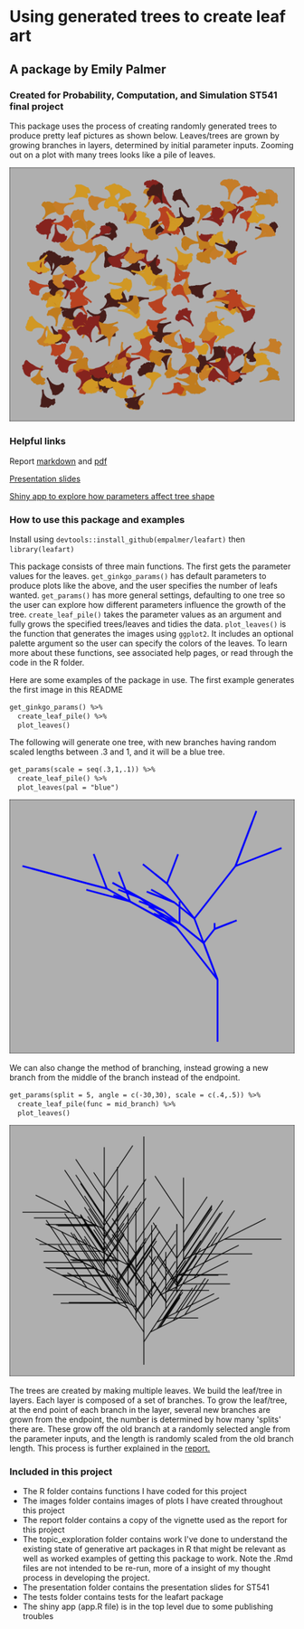 # Using generated trees to create leaf art
## A package by Emily Palmer
### Created for Probability, Computation, and Simulation ST541 final project

This package uses the process of creating randomly generated trees to produce pretty leaf pictures as shown below. Leaves/trees are grown by growing branches in layers, determined by initial parameter inputs.  Zooming out on a plot with many trees looks like a pile of leaves.

![Ginkgo plot](/images/final_ginkgo_plot.png)

### Helpful links 

Report [markdown](/report/report.md) and [pdf](/report/report.pdf)

[Presentation slides](/presentation/presentation_slides.pdf)

[Shiny app to explore how parameters affect tree shape](https://emilypalmer.shinyapps.io/empalmer-project-leafart/)



### How to use this package and examples 

Install using `devtools::install_github(empalmer/leafart)` then `library(leafart)`

This package consists of three main functions. The first gets the parameter values for the leaves. `get_ginkgo_params()` has default parameters to produce plots like the above, and the user specifies the number of leafs wanted. `get_params()` has more general settings, defaulting to one tree so the user can explore how different parameters influence the growth of the tree. `create_leaf_pile()` takes the parameter values as an argument and fully grows the specified trees/leaves and tidies the data. `plot_leaves()` is the function that generates the images using `ggplot2`. It includes an optional palette argument so the user can specify the colors of the leaves. To learn more about these functions, see associated help pages, or read through the code in the R folder.

Here are some examples of the package in use. The first example generates the first image in this README 

```
get_ginkgo_params() %>% 
  create_leaf_pile() %>% 
  plot_leaves()
```

The following will generate one tree, with new branches having random scaled lengths between .3 and 1, and it will be a blue tree.

```
get_params(scale = seq(.3,1,.1)) %>% 
  create_leaf_pile() %>% 
  plot_leaves(pal = "blue")
```

![](/images/blue_tree.png)

We can also change the method of branching, instead growing a new branch from the middle of the branch instead of the endpoint.

```
get_params(split = 5, angle = c(-30,30), scale = c(.4,.5)) %>%
  create_leaf_pile(func = mid_branch) %>% 
  plot_leaves()
```


![](/images/midbranch.png)

The trees are created by making multiple leaves. We build the leaf/tree in layers. Each layer is composed of a set of branches. To grow the leaf/tree, at the end point of each branch in the layer, several new branches are grown from the endpoint, the number is determined by how many 'splits' there are. These grow off the old branch at a randomly selected angle from the parameter inputs, and the length is randomly scaled from the old branch length. 
This process is further explained in the [report.](/report/report.pdf)

### Included in this project

- The R folder contains functions I have coded for this project
- The images folder contains images of plots I have created throughout this project
- The report folder contains a copy of the vignette used as the report for this project
- The topic_exploration folder contains work I've done to understand the existing state of generative art packages in R that might be relevant as well as worked examples of getting this package to work. Note the .Rmd files are not intended to be re-run, more of a insight of my thought process in developing the project. 
- The presentation folder contains the presentation slides for ST541
- The tests folder contains tests for the leafart package
- The shiny app (app.R file) is in the top level due to some publishing troubles


